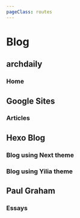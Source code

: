 ```yaml
---
pageClass: routes
---
```


# Blog

## archdaily

### Home

<RouteEn author="kt286" example="/archdaily" path="/archdaily"/>

## Google Sites

### Articles

<RouteEn author="hoilc" example="/google/sites/outlierseconomics" path="/google/sites/:id" :paramsDesc="['Site ID, can be found in URL']" />

## Hexo Blog

### Blog using Next theme

<RouteEn author="fengkx" path="/hexo/next/:url" example="/hexo/next/fengkx.top" :paramsDesc="['the blog URL without the protocol (http:// and https://)']" />

### Blog using Yilia theme

<RouteEn author="aha2mao" path="/hexo/yilia/:url" example="/hexo/yilia/cloudstone.xin" :paramsDesc="['the blog URL without the protocol (http:// and https://)']" />

## Paul Graham

### Essays

<RouteEn author="Maecenas" example="/blogs/paulgraham" path="/blogs/paulgraham"/>
